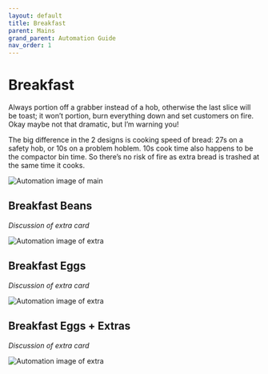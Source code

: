 ```yaml
---
layout: default
title: Breakfast
parent: Mains
grand_parent: Automation Guide
nav_order: 1
---
```


# Breakfast

Always portion off a grabber instead of a hob, otherwise the last slice will be toast; it won’t portion, burn everything down and set customers on fire. Okay maybe not that dramatic, but I’m warning you!

The big difference in the 2 designs is cooking speed of bread: 27s on a safety hob, or 10s on a problem hoblem. 10s cook time also happens to be the compactor bin time. So there’s no risk of fire as extra bread is trashed at the same time it cooks.

![*Automation image of main*](</assets/images/guide/mains/generic/generic.png>)


## Breakfast Beans

*Discussion of extra card*

![*Automation image of extra*](</assets/images/guide/mains/generic/generic.png>)


## Breakfast Eggs

*Discussion of extra card*

![*Automation image of extra*](</assets/images/guide/mains/generic/generic.png>)


## Breakfast Eggs + Extras

*Discussion of extra card*

![*Automation image of extra*](</assets/images/guide/mains/generic/generic.png>)